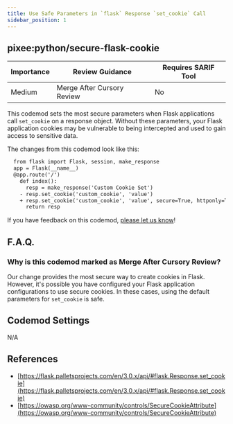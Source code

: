 ```yaml
---
title: Use Safe Parameters in `flask` Response `set_cookie` Call
sidebar_position: 1
---
```


## pixee:python/secure-flask-cookie

| Importance | Review Guidance            | Requires SARIF Tool |
|------------|----------------------------|---------------------|
| Medium       | Merge After Cursory Review | No                  |

This codemod sets the most secure parameters when Flask applications call `set_cookie` on a response object. Without these parameters, your Flask
application cookies may be vulnerable to being intercepted and used to gain access to sensitive data.

The changes from this codemod look like this:

```diff
  from flask import Flask, session, make_response
  app = Flask(__name__)
  @app.route('/')
    def index():
      resp = make_response('Custom Cookie Set')
    - resp.set_cookie('custom_cookie', 'value')
    + resp.set_cookie('custom_cookie', 'value', secure=True, httponly=True, samesite='Lax')
      return resp
```

If you have feedback on this codemod, [please let us know](mailto:feedback@pixee.ai)!

## F.A.Q.

### Why is this codemod marked as Merge After Cursory Review?

Our change provides the most secure way to create cookies in Flask. However, it's possible you have configured your Flask application configurations to use secure cookies. In these cases, using the default parameters for `set_cookie` is safe.

## Codemod Settings

N/A

## References

* [https://flask.palletsprojects.com/en/3.0.x/api/#flask.Response.set_cookie](https://flask.palletsprojects.com/en/3.0.x/api/#flask.Response.set_cookie)
* [https://owasp.org/www-community/controls/SecureCookieAttribute](https://owasp.org/www-community/controls/SecureCookieAttribute)
